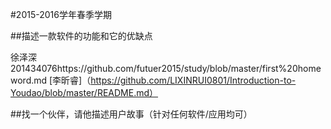 #2015-2016学年春季学期
 
 
##描述一款软件的功能和它的优缺点

徐泽深201434076https://github.com/futuer2015/study/blob/master/first%20homeword.md
[李昕睿]（https://github.com/LIXINRUI0801/Introduction-to-Youdao/blob/master/README.md）

##找一个伙伴，请他描述用户故事（针对任何软件/应用均可）

